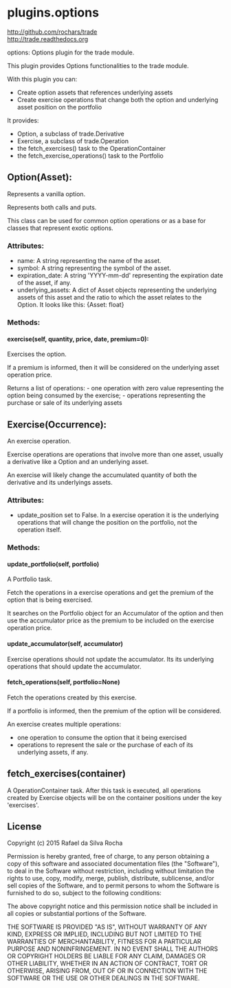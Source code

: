 # plugins.options
http://github.com/rochars/trade  
http://trade.readthedocs.org

options: Options plugin for the trade module.

This plugin provides Options functionalities to the trade module.

With this plugin you can:
- Create option assets that references underlying assets
- Create exercise operations that change both the option and underlying
  asset position on the portfolio

It provides:
- Option, a subclass of trade.Derivative
- Exercise, a subclass of trade.Operation
- the fetch_exercises() task to the OperationContainer
- the fetch_exercise_operations() task to the Portfolio



## Option(Asset):
Represents a vanilla option.

Represents both calls and puts.

This class can be used for common option operations or as a base
for classes that represent exotic options.

### Attributes:
+ name: A string representing the name of the asset.
+ symbol: A string representing the symbol of the asset.
+ expiration_date: A string 'YYYY-mm-dd' representing the expiration date of the asset, if any.
+ underlying_assets: A dict of Asset objects representing the underlying assets of this asset and the ratio to which the asset relates to the Option. It looks like this: {Asset: float}

### Methods:

#### exercise(self, quantity, price, date, premium=0):
Exercises the option.

If a premium is informed, then it will be considered on the
underlying asset operation price.

Returns a list of operations:
    - one operation with zero value representing the option
      being consumed by the exercise;
    - operations representing the purchase or sale of its
      underlying assets



## Exercise(Occurrence):
An exercise operation.

Exercise operations are operations that involve more than one
asset, usually a derivative like a Option and an underlying asset.

An exercise will likely change the accumulated quantity of both the
derivative and its underlyings assets.

### Attributes:
+ update_position set to False.
  In a exercise operation it is the underlying operations that will change the position on the portfolio, not the operation itself.

### Methods:

#### update_portfolio(self, portfolio)
A Portfolio task.

Fetch the operations in a exercise operations and  get the premium
of the option that is being exercised.

It searches on the Portfolio object for an Accumulator of the option
and then use the accumulator price as the premium to be included
on the exercise operation price.

#### update_accumulator(self, accumulator)
Exercise operations should not update the accumulator.
Its its underlying operations that should update the
accumulator.

#### fetch_operations(self, portfolio=None)
Fetch the operations created by this exercise.

If a portfolio is informed, then the premium of the option
will be considered.

An exercise creates multiple operations:
- one operation to consume the option that it being exercised
- operations to represent the sale or the purchase of each of its underlying assets, if any.



## fetch_exercises(container)
A OperationContainer task.
After this task is executed, all operations created by Exercise objects
will be on the container positions under the key 'exercises'.



## License
Copyright (c) 2015 Rafael da Silva Rocha

Permission is hereby granted, free of charge, to any person obtaining a copy
of this software and associated documentation files (the "Software"), to deal
in the Software without restriction, including without limitation the rights
to use, copy, modify, merge, publish, distribute, sublicense, and/or sell
copies of the Software, and to permit persons to whom the Software is
furnished to do so, subject to the following conditions:

The above copyright notice and this permission notice shall be included in
all copies or substantial portions of the Software.

THE SOFTWARE IS PROVIDED "AS IS", WITHOUT WARRANTY OF ANY KIND, EXPRESS OR
IMPLIED, INCLUDING BUT NOT LIMITED TO THE WARRANTIES OF MERCHANTABILITY,
FITNESS FOR A PARTICULAR PURPOSE AND NONINFRINGEMENT. IN NO EVENT SHALL THE
AUTHORS OR COPYRIGHT HOLDERS BE LIABLE FOR ANY CLAIM, DAMAGES OR OTHER
LIABILITY, WHETHER IN AN ACTION OF CONTRACT, TORT OR OTHERWISE, ARISING FROM,
OUT OF OR IN CONNECTION WITH THE SOFTWARE OR THE USE OR OTHER DEALINGS IN
THE SOFTWARE.
